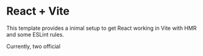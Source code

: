 # React + Vite

This template provides a inimal setup to get React working in Vite with HMR and some ESLint rules.

Currently, two official


